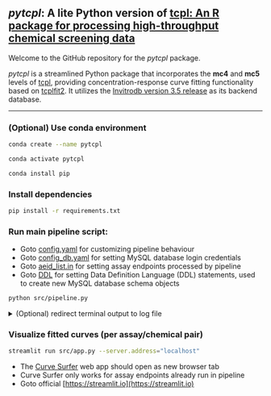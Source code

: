 ## _pytcpl_: A lite Python version of [tcpl: An R package for processing high-throughput chemical screening data](https://github.com/USEPA/CompTox-ToxCast-tcpl)

Welcome to the GitHub repository for the _pytcpl_ package.

_pytcpl_ is a streamlined Python package that incorporates the **mc4** and **mc5** levels of
[tcpl](https://github.com/USEPA/CompTox-ToxCast-tcpl), 
providing concentration-response curve fitting functionality based on [tcplfit2](https://github.com/USEPA/CompTox-ToxCast-tcplFit2).
It utilizes the [Invitrodb version 3.5 release](https://cfpub.epa.gov/si/si_public_record_Report.cfm?dirEntryId=355484&Lab=CCTE)
as its backend database.
___


### (Optional) Use conda environment
```bash
conda create --name pytcpl
```
```bash
conda activate pytcpl
```
```bash
conda install pip
```


### Install dependencies
```bash 
pip install -r requirements.txt
```


### Run main pipeline script:
- Goto [config.yaml](config/config.yaml) for customizing pipeline behaviour
- Goto [config_db.yaml](config/config_db.yaml) for setting MySQL database login credentials
- Goto [aeid_list.in](config/aeid_list.in) for setting assay endpoints processed by pipeline
- Goto [DDL](config/DDL/) for setting Data Definition Language (DDL) statements, used to create new MySQL database schema objects
```bash 
python src/pipeline.py
```
<details><summary>(Optional) redirect terminal output to log file</summary>
```bash
python src/pipeline.py --unicode | tee export/logs/log.out
```
</details>


### Visualize fitted curves (per assay/chemical pair)
```bash
streamlit run src/app.py --server.address="localhost"
```
- The [Curve Surfer](http://localhost:8501/) web app should open as new browser tab
- Curve Surfer only works for assay endpoints already run in pipeline
- Goto official [https://streamlit.io](https://streamlit.io)
